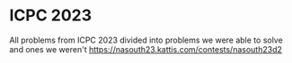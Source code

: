 # ICPC 2023

All problems from ICPC 2023 divided into problems we were able to solve and ones we weren't
https://nasouth23.kattis.com/contests/nasouth23d2
